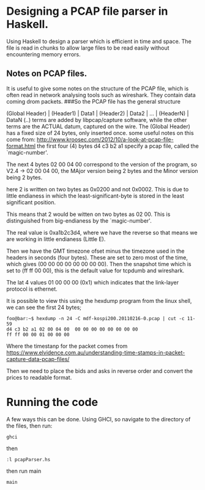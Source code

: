 # Designing a PCAP file parser in Haskell.
Using Haskell to design a parser which is efficient in time and space. The file is read in chunks to allow large files to be read easily without encountering memory errors.


## Notes on PCAP files.
It is useful to give some notes on the structure of the PCAP file, which is often read in network analysing tools such as wireshark. They contain data coming drom packets.
###So the PCAP file has the general structure

(Global Header) | (Header1) | Data1 | (Header2) | Data2 | ... | (HeaderN) | DataN
(..) terms are added by libpcap/capture software,
while the other terms are the ACTUAL datum, captured on the wire.
The (Global Header) has a fixed size of 24 bytes, only inserted once.
some useful notes on this come from:
http://www.kroosec.com/2012/10/a-look-at-pcap-file-format.html
the first four (4) bytes d4 c3 b2 a1 specify a pcap file, called the `magic-number'.

The next 4 bytes 02 00 04 00 correspond to the version of the program, so V2.4 -> 02 00 04 00, the MAjor version being 2 bytes and the Minor version being 2 bytes.

here 2 is written on two bytes as 0x0200 and not 0x0002. This is due to little endianess in which the least-significant-byte is stored in the least significant position.

This means that 2 would be witten on two bytes as 02 00. This is distinguished from big-endianess by the `magic-number'. 

The real value is 0xa1b2c3d4, where we have the reverse so that means we are working in little endianess (Little E).

Then we have the GMT timezone ofset minus the timezone used in the headers in seconds (four bytes).
These are set to zero most of the time, which gives (00 00 00 00 00 00 00 00).
Then the snapshot time which is set to (ff ff 00 00), this is the default value for tcpdumb and wireshark.

The lat 4 values 01 00 00 00 (0x1) which indicates that the link-layer protocol is ethernet.


It is possible to view this using the hexdump program from the linux shell, we can see the first 24 bytes;
```console
foo@bar:~$ hexdump -n 24 -C mdf-kospi200.20110216-0.pcap | cut -c 11-59
d4 c3 b2 a1 02 00 04 00  00 00 00 00 00 00 00 00 
ff ff 00 00 01 00 00 00       
```
Where the timestanp for the packet comes from
https://www.elvidence.com.au/understanding-time-stamps-in-packet-capture-data-pcap-files/

Then we need to place the bids and asks in reverse order and convert the prices to readable format.

# Running the code
A few ways this can be done.
Using GHCI, so navigate to the directory of the files, then run:
```
ghci
```
then
```
:l pcapParser.hs
```
then run main
```
main
```
